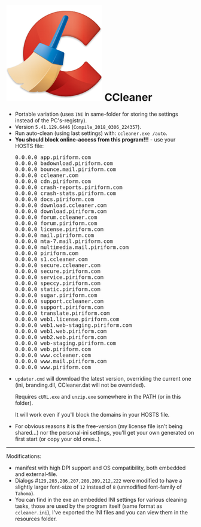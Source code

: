<h1><img src="resources/icon.png"/> CCleaner</h1>

<ul>
<li>
Portable variation (uses <code>INI</code> in same-folder for storing the settings instead of the PC's-registry).
</li>
<li>
Version <code>5.41.129.6446</code> (<code>Compile_2018_0306_224357</code>).
</li>
<li>
Run auto-clean (using last settings) with: <code>ccleaner.exe /auto</code>.
</li>
<li>
<strong>You should block online-access from this program!!!</strong> - use your HOSTS file:
<pre>
0.0.0.0 app.piriform.com
0.0.0.0 badownload.piriform.com
0.0.0.0 bounce.mail.piriform.com
0.0.0.0 ccleaner.com
0.0.0.0 cdn.piriform.com
0.0.0.0 crash-reports.piriform.com
0.0.0.0 crash-stats.piriform.com
0.0.0.0 docs.piriform.com
0.0.0.0 download.ccleaner.com
0.0.0.0 download.piriform.com
0.0.0.0 forum.ccleaner.com
0.0.0.0 forum.piriform.com
0.0.0.0 license.piriform.com
0.0.0.0 mail.piriform.com
0.0.0.0 mta-7.mail.piriform.com
0.0.0.0 multimedia.mail.piriform.com
0.0.0.0 piriform.com
0.0.0.0 s1.ccleaner.com
0.0.0.0 secure.ccleaner.com
0.0.0.0 secure.piriform.com
0.0.0.0 service.piriform.com
0.0.0.0 speccy.piriform.com
0.0.0.0 static.piriform.com
0.0.0.0 sugar.piriform.com
0.0.0.0 support.ccleaner.com
0.0.0.0 support.piriform.com
0.0.0.0 translate.piriform.com
0.0.0.0 web1.license.piriform.com
0.0.0.0 web1.web-staging.piriform.com
0.0.0.0 web1.web.piriform.com
0.0.0.0 web2.web.piriform.com
0.0.0.0 web-staging.piriform.com
0.0.0.0 web.piriform.com
0.0.0.0 www.ccleaner.com
0.0.0.0 www.mail.piriform.com
0.0.0.0 www.piriform.com
</pre>
</li>
<li>
<code>updater.cmd</code> will download the latest version, overriding the current one (ini, branding.dll, CCleaner.dat will not be overrided).

Requires <code>cURL.exe</code> and <code>unzip.exe</code> somewhere in the PATH (or in this folder).

It will work even if you'll block the domains in your HOSTS file.
</li>
<li>
For obvious reasons it is the free-version (my license file isn't being shared...) nor the personal-ini settings, you'll get your own generated on first start (or copy your old ones..).
</li>
</ul>

<hr/>

Modifications:
<ul>
<li>
manifest with high DPI support and OS compatibility,
both embedded and external-file.
</li>
<li>
Dialogs #<code>129,203,206,207,208,209,212,222</code> were modified to have a slightly larger font-size of <code>12</code> instead of <code>8</code> (unmodified font-family of <code>Tahoma</code>).
</li>
<li>
You can find in the exe an embedded INI settings for various cleaning tasks,
those are used by the program itself (same format as <code>ccleaner.ini</code>),
I've exported the INI files and you can view them in the resources folder.
</li>
</ul>
